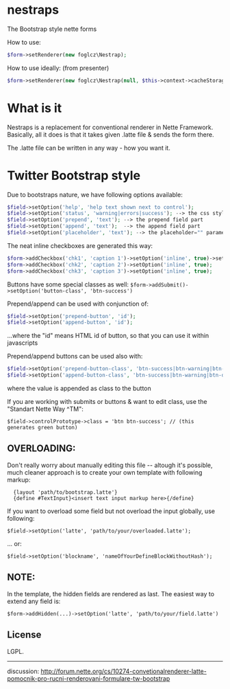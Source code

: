 nestraps
========

The Bootstrap style nette forms

How to use:

```php
$form->setRenderer(new foglcz\Nestrap);
```

How to use ideally: (from presenter)

```php
$form->setRenderer(new foglcz\Nestrap(null, $this->context->cacheStorage));
```

What is it
==========
Nestraps is a replacement for conventional renderer in Nette Framework. Basically,
all it does is that it takes given .latte file & sends the form there.

The .latte file can be written in any way - how you want it.

Twitter Bootstrap style
=======================
Due to bootstraps nature, we have following options available:

```php
$field->setOption('help', 'help text shown next to control');
$field->setOption('status', 'warning|errors|success'); --> the css style of the field
$field->setOption('prepend', 'text'); --> the prepend field part
$field->setOption('append', 'text');  --> the append field part
$field->setOption('placeholder', 'text'); --> the placeholder="" parameter
```

The neat inline checkboxes are generated this way:

```php
$form->addCheckbox('chk1', 'caption 1')->setOption('inline', true)->setOption('label', 'checkbox group label');
$form->addCheckbox('chk2', 'caption 2')->setOption('inline', true);
$form->addCheckbox('chk3', 'caption 3')->setOption('inline', true);
```

Buttons have some special classes as well:
`$form->addSubmit()->setOption('button-class', 'btn-success')`

Prepend/append can be used with conjunction of:

```php
$field->setOption('prepend-button', 'id');
$field->setOption('append-button', 'id');
```

...where the "id" means HTML id of button, so that you can use it within javascripts

Prepend/append buttons can be used also with:
```php
$field->setOption('prepend-button-class', 'btn-success|btn-warning|btn-danger|btn-primary|...');
$field->setOption('append-button-class', 'btn-success|btn-warning|btn-danger|btn-primary|...');
```

where the value is appended as class to the button

If you are working with submits or buttons & want to edit class, use the "Standart Nette Way ^TM":

`$field->controlPrototype->class = 'btn btn-success'; // (this generates green button)`

OVERLOADING:
------------
Don't really worry about manually editing this file -- altough it's possible, much cleaner approach is to create
your own template with following markup:

```
  {layout 'path/to/bootstrap.latte'}
  {define #TextInput}<insert text input markup here>{/define}
```

If you want to overload some field but not overload the input globally, use following:

`$field->setOption('latte', 'path/to/your/overloaded.latte');`

... or:

`$field->setOption('blockname', 'nameOfYourDefineBlockWithoutHash');`

NOTE:
-----
In the template, the hidden fields are rendered as last. The easiest way to extend any field is:

`$form->addHidden(...)->setOption('latte', 'path/to/your/field.latte')`

License
-------
LGPL.

--------------------------------------------------------------------------------

discussion: http://forum.nette.org/cs/10274-convetionalrenderer-latte-pomocnik-pro-rucni-renderovani-formulare-tw-bootstrap